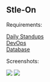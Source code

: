 ## Stle-On

Requirements:

[Daily Standups](https://docs.google.com/document/d/1eQaV0LytANdn5W4IIGYL8qTS3lqsK4uF1L7CIWKY-1E/edit#heading=h.fo3sw3fz6y3h)
<br />
[DevOps](https://dev.azure.com/Style-On-Cosmetic/)
<br />
[Database](https://console.firebase.google.com/u/1/project/styleon/overview)


Screenshots:

![](https://raw.githubusercontent.com/afern247/Style-On-cosmetic-app/master/temp/login%20page.jpeg)
![](https://raw.githubusercontent.com/afern247/Style-On-cosmetic-app/master/temp/main%20page.png)
